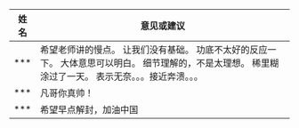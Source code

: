 | 姓名 | 意见或建议                                                   |
| ---- | ------------------------------------------------------------ |
| ***  | 希望老师讲的慢点。 让我们没有基础。 功底不太好的反应一下。 大体意思可以明白。 细节理解的，不是太理想。 稀里糊涂过了一天。 表示无奈。。。接近奔溃。。。 |
| ***  | 凡哥你真帅！                                                 |
| ***  | 希望早点解封，加油中国                                       |